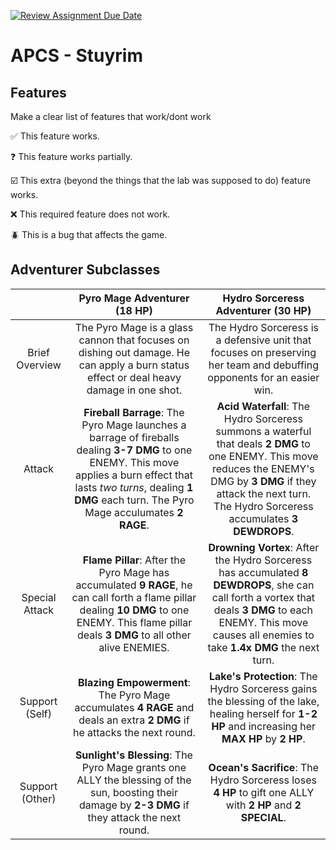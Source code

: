 [![Review Assignment Due Date](https://classroom.github.com/assets/deadline-readme-button-22041afd0340ce965d47ae6ef1cefeee28c7c493a6346c4f15d667ab976d596c.svg)](https://classroom.github.com/a/KprAwj1n)
# APCS - Stuyrim

## Features

Make a clear list of features that work/dont work

:white_check_mark: This feature works.

:question: This feature works partially.

:ballot_box_with_check: This extra (beyond the things that the lab was supposed to do) feature works.

:x: This required feature does not work.

:beetle: This is a bug that affects the game.


## Adventurer Subclasses

|  | Pyro Mage Adventurer (18 HP) | Hydro Sorceress Adventurer (30 HP) |
| :---: | :------: | :---------------:         |
| Brief Overview         | The Pyro Mage is a glass cannon that focuses on dishing out damage. He can apply a burn status effect or deal heavy damage in one shot.     | The Hydro Sorceress is a defensive unit that focuses on preserving her team and debuffing opponents for an easier win.                                             |
| Attack          | **Fireball Barrage**: The Pyro Mage launches a barrage of fireballs dealing **3-7 DMG** to one ENEMY. This move applies a burn effect that lasts *two turns*, dealing **1 DMG** each turn. The Pyro Mage acculumates **2 RAGE**.      | **Acid Waterfall**: The Hydro Sorceress summons a waterful that deals **2 DMG** to one ENEMY. This move reduces the ENEMY's DMG by **3 DMG** if they attack the next turn. The Hydro Sorceress accumulates **3 DEWDROPS**.       |
| Special Attack              | **Flame Pillar**: After the Pyro Mage has accumulated **9 RAGE**, he can call forth a flame pillar dealing **10 DMG** to one ENEMY. This flame pillar deals **3 DMG** to all other alive ENEMIES.    | **Drowning Vortex**: After the Hydro Sorceress has accumulated **8 DEWDROPS**, she can call forth a vortex that deals **3 DMG** to each ENEMY. This move causes all enemies to take **1.4x DMG** the next turn.    |
| Support (Self)               | **Blazing Empowerment**: The Pyro Mage accumulates **4 RAGE** and deals an extra **2 DMG** if he attacks the next round.      |  **Lake's Protection**: The Hydro Sorceress gains the blessing of the lake, healing herself for **1-2 HP** and increasing her **MAX HP** by **2 HP**.     |
| Support (Other)               | **Sunlight's Blessing**: The Pyro Mage grants one ALLY the blessing of the sun, boosting their damage by **2-3 DMG** if they attack the next round.      | **Ocean's Sacrifice**: The Hydro Sorceress loses **4 HP** to gift one ALLY with **2 HP** and **2 SPECIAL**.      |

